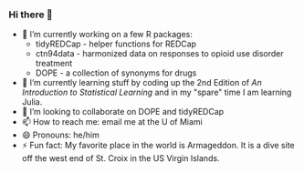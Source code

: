 ### Hi there 👋

- 🔭 I’m currently working on a few R packages:
    - tidyREDCap - helper functions for REDCap
    - ctn94data - harmonized data on responses to opioid use disorder treatment
    - DOPE - a collection of synonyms for drugs
- 🌱 I’m currently learning stuff by coding up the 2nd Edition of _An Introduction to Statistical Learning_ and in my "spare" time I am learning Julia.
- 👯 I’m looking to collaborate on DOPE and tidyREDCap
- 📫 How to reach me: email me at the U of Miami
- 😄 Pronouns: he/him
- ⚡ Fun fact: My favorite place in the world is Armageddon. It is a dive site off the west end of St. Croix in the US Virgin Islands.   

<!--
**RaymondBalise/raymondbalise** is a ✨ _special_ ✨ repository because its `README.md` (this file) appears on your GitHub profile.

Here are some ideas to get you started:

- 🔭 I’m currently working on ...
- 🌱 I’m currently learning ...
- 👯 I’m looking to collaborate on ...
- 🤔 I’m looking for help with ...
- 💬 Ask me about ...
- 📫 How to reach me: ...
- 😄 Pronouns: ...
- ⚡ Fun fact: ...
-->
